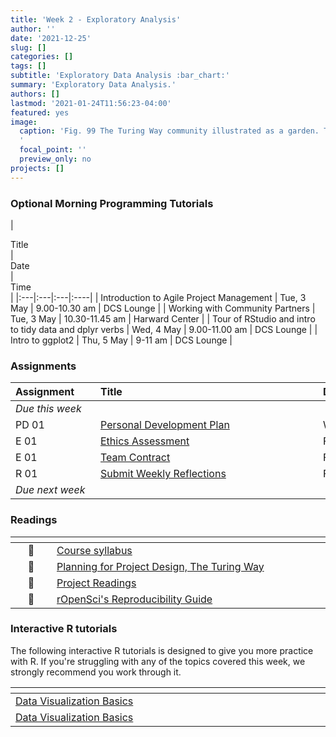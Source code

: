 ```yaml
---
title: 'Week 2 - Exploratory Analysis'
author: ''
date: '2021-12-25'
slug: []
categories: []
tags: []
subtitle: 'Exploratory Data Analysis :bar_chart:'
summary: 'Exploratory Data Analysis.'
authors: []
lastmod: '2021-01-24T11:56:23-04:00'
featured: yes
image:
  caption: 'Fig. 99 The Turing Way community illustrated as a garden. The Turing Way project illustration by Scriberia. Used under a CC-BY 4.0 licence. DOI: 10.5281/zenodo.3332807. Weblink: https://the-turing-way.netlify.app/_images/community.jpg
  '
  focal_point: ''
  preview_only: no
projects: []
---
```




### Optional Morning Programming Tutorials

 | <div style="width:340px;text-align:left">Title</div> | <div style="width:200px;text-align:left">Date</div> |  <div style="width:120px;text-align:left">Time </div> |
|:---|:---|:---|:----|
| Introduction to Agile Project Management | Tue, 3 May | 9.00-10.30 am | DCS Lounge |
| Working with Community Partners | Tue, 3 May | 10.30-11.45 am |  Harward Center |
| Tour of RStudio and intro to tidy data and dplyr verbs | Wed, 4 May | 9.00-11.00 am | DCS Lounge |
| Intro to ggplot2  | Thu, 5 May | 9-11 am |  DCS Lounge |

### Assignments

| <div style="width:120px;text-align:left">Assignment</div> | <div style="width:340px;text-align:left">Title</div> | <div style="width:200px;text-align:left">Due</div> |
|:---|:---|:---|
| *Due this week* | | |
| PD 01 | [Personal Development Plan](https://lyceum.bates.edu/login/index.php) | Wed, 6 May, 23:59 EST |
| E 01 | [Ethics Assessment](https://lyceum.bates.edu/login/index.php) | Fri, 8 May, 23:59 EST |
| E 01 | [Team Contract](https://lyceum.bates.edu/login/index.php) | Fri, 8 May, 23:59 EST |
| R 01 | [Submit Weekly Reflections](https://lyceum.bates.edu/login/index.php) | Fri, 8 May, 23:59 EST |
| *Due next week* | | |


### Readings

| <div style="width:50px"></div>  | <div style="width:420px"></div>  |  <div style="width:200px"></div> |
|:---:|:---|:---:|
| :page_facing_up: | [Course syllabus](/#syllabus) | **Required** | 
| :open_book: | [Planning for Project Design, The Turing Way](https://the-turing-way.netlify.app/project-design/pd-overview/pd-overview-planning.html) | **Required** |
| :page_facing_up: | [Project Readings](/#projects) | **Required** |
| :page_facing_up: | [rOpenSci's Reproducibility Guide](https://ropensci.github.io/reproducibility-guide/sections/introduction/) | Optional |

### Interactive R tutorials

The following interactive R tutorials is designed to give you more practice with R. If you're struggling with any of the topics covered this week, we strongly recommend you work through it.

|  <div style="width:480px"></div>  |  <div style="width:200px"></div>  |
|:---|:---|
| [Data Visualization Basics](https://rstudio.cloud/learn/primers/1.1) | Extra practice |
| [Data Visualization Basics](https://rstudio.cloud/learn/primers/1.1) | Extra practice |

